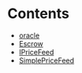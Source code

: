 

# Contents
- [oracle](/src/Utilities/oracle)
- [Escrow](Escrow.sol/contract.Escrow.md)
- [IPriceFeed](PriceFeed.sol/interface.IPriceFeed.md)
- [SimplePriceFeed](PriceFeed.sol/contract.SimplePriceFeed.md)
